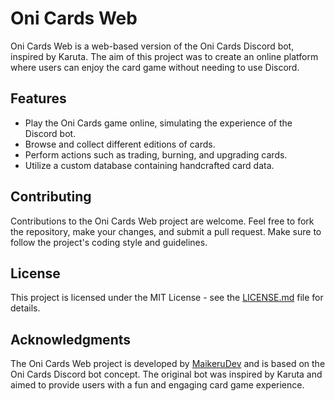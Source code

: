# Oni Cards Web

Oni Cards Web is a web-based version of the Oni Cards Discord bot, inspired by Karuta. The aim of this project was to create an online platform where users can enjoy the card game without needing to use Discord.

## Features

- Play the Oni Cards game online, simulating the experience of the Discord bot.
- Browse and collect different editions of cards.
- Perform actions such as trading, burning, and upgrading cards.
- Utilize a custom database containing handcrafted card data. 

## Contributing

Contributions to the Oni Cards Web project are welcome. Feel free to fork the repository, make your changes, and submit a pull request. Make sure to follow the project's coding style and guidelines.

## License

This project is licensed under the MIT License - see the [LICENSE.md](LICENSE.md) file for details.

## Acknowledgments

The Oni Cards Web project is developed by [MaikeruDev](https://github.com/MaikeruDev) and is based on the Oni Cards Discord bot concept. The original bot was inspired by Karuta and aimed to provide users with a fun and engaging card game experience.

